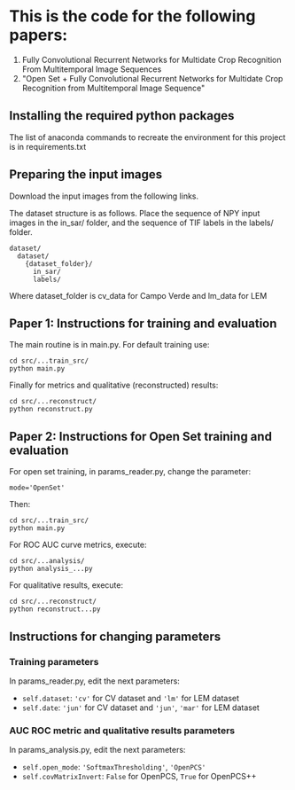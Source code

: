 # This is the code for the following papers:

1. Fully Convolutional Recurrent Networks for Multidate Crop Recognition From Multitemporal Image Sequences
2. "Open Set + Fully Convolutional Recurrent Networks for Multidate Crop Recognition from Multitemporal Image Sequence"


## Installing the required python packages

The list of anaconda commands to recreate the environment for this project is in requirements.txt

## Preparing the input images 

Download the input images from the following links. 


The dataset structure is as follows. Place the sequence of NPY input images in the in_sar/ folder, and the sequence of TIF labels in the labels/ folder.
```
dataset/  
  dataset/  
    {dataset_folder}/  
      in_sar/  
      labels/  
```  
Where dataset_folder is cv_data for Campo Verde and lm_data for LEM
  
  
## Paper 1: Instructions for training and evaluation

The main routine is in main.py. For default training use:

```
cd src/...train_src/
python main.py
```

Finally for metrics and qualitative (reconstructed) results:

```
cd src/...reconstruct/
python reconstruct.py
```

## Paper 2: Instructions for Open Set training and evaluation


For open set training, in params_reader.py, change the parameter:
```
mode='OpenSet'
```
Then:
```
cd src/...train_src/
python main.py
```
For ROC AUC curve metrics, execute:
```
cd src/...analysis/
python analysis_...py
```
For qualitative results, execute:
```
cd src/...reconstruct/
python reconstruct...py
```
## Instructions for changing parameters

### Training parameters 
In params_reader.py, edit the next parameters:

- ```self.dataset```: ```'cv'``` for CV dataset and ```'lm'``` for LEM dataset
- ```self.date```: ```'jun'``` for CV dataset and ```'jun'```, ```'mar'``` for LEM dataset

### AUC ROC metric and qualitative results parameters

In params_analysis.py, edit the next parameters:

- ```self.open_mode```: ```'SoftmaxThresholding'```, ```'OpenPCS'```
- ```self.covMatrixInvert```: ```False``` for OpenPCS, ```True``` for OpenPCS++



